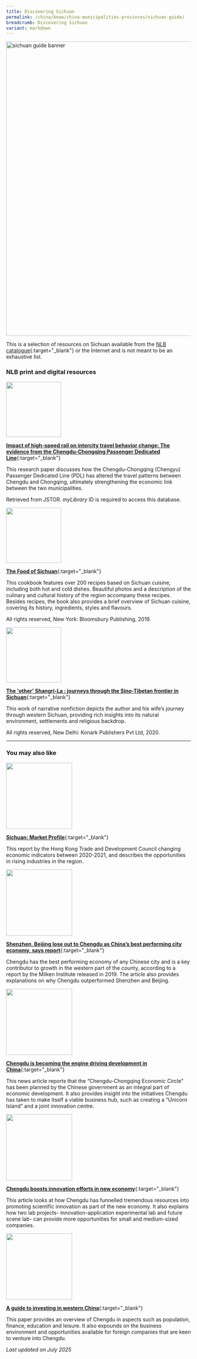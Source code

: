```yaml
---
title: Discovering Sichuan
permalink: /china/know/china-municipalities-provinces/sichuan-guide/
breadcrumb: Discovering Sichuan
variant: markdown
---
```

<img src="\images\china-selected\sichuan-guide.jpg" alt="sichuan guide banner" style="width:800px;">

This is a selection of resources on Sichuan available from the [NLB catalogue](http://catalogue.nlb.gov.sg/){:target="_blank"} or the Internet and is not meant to be an exhaustive list.

### **NLB print and digital resources**

<img src="/images/resources/Database 1.jpg" style="width:150px;">

[**Impact of high-speed rail on intercity travel behavior change: The evidence from the Chengdu-Chongqing Passenger Dedicated Line**](https://eresources.nlb.gov.sg/Main/browse/resource/1322){:target="_blank"}

This research paper discusses how the Chengdu-Chongqing (Chengyu) Passenger Dedicated Line (PDL) has altered the travel patterns between Chengdu and Chongqing, ultimately strengthening the economic link between the two municipalities. 

Retrieved from JSTOR. <i>myLibrary</i> ID is required to access this database.

<img src="/images/book-covers/The-food-of-Sichuan.jpg" style="width:150px;">

[**The Food of Sichuan**](https://eservice.nlb.gov.sg/item_holding.aspx?bid=204002742){:target="_blank"}

This cookbook features over 200 recipes based on Sichuan cuisine, including both hot and cold dishes. Beautiful photos and a description of the culinary and cultural history of the region accompany these recipes. Besides recipes, the book also provides a brief overview of Sichuan cuisine, covering its history, ingredients, styles and flavours. 

All rights reserved, New York: Bloomsbury Publishing, 2019.

<img src="/images/book-covers/The-other-Shangri-La.jpg" style="width:150px;">

[**The 'other' Shangri-La : journeys through the Sino-Tibetan frontier in Sichuan**](https://eservice.nlb.gov.sg/item_holding.aspx?bid=205222865){:target="_blank"}

This work of narrative nonfiction depicts the author and his wife’s journey through western Sichuan, providing rich insights into its natural environment, settlements and religious backdrop. 

All rights reserved, New Delhi: Konark Publishers Pvt Ltd, 2020.

---

### **You may also like**

<img src="/images/resources/Article 1.jpg" style="width:180px;">

[**Sichuan: Market Profile**](https://research.hktdc.com/en/data-and-profiles/mcpc/provinces/sichuan){:target="_blank"}

This report by the Hong Kong Trade and Development Council changing economic indicators between 2020-2021, and describes the opportunities in rising industries in the region.

<img src="/images/resources/Article 2.jpg" style="width:180px;">

[**Shenzhen, Beijing lose out to Chengdu as China’s best performing city economy, says report**](https://www.scmp.com/economy/china-economy/article/3033998/shenzhen-beijing-lose-out-chengdu-chinas-best-performing-city){:target="_blank"}

Chengdu has the best performing economy of any Chinese city and is a key contributor to growth in the western part of the county, according to a report by the Milken Institute released in 2019. The article also provides explanations on why Chengdu outperformed Shenzhen and Beijing. 

<img src="/images/resources/Article 3.jpg" style="width:180px;">

[**Chengdu is becoming the engine driving development in China**](https://www.prnewswire.com/news-releases/chengdu-is-becoming-the-engine-driving-development-in-china-301065861.html){:target="_blank"}

This news article reports that the “Chengdu-Chongqing Economic Circle” has been planned by the Chinese government as an integral part of economic development. It also provides insight into the initiatives Chengdu has taken to make itself a viable business hub, such as creating a “Unicorn Island” and a joint innovation centre.

<img src="/images/resources/Article 4.jpg" style="width:180px;">

[**Chengdu boosts innovation efforts in new economy**](https://global.chinadaily.com.cn/a/202008/01/WS5f24a752a31083481725d856.html){:target="_blank"}

This article looks at how Chengdu has funnelled tremendous resources into promoting scientific innovation as part of the new economy. It also explains how two lab projects- innovation-application experimental lab and future scene lab- can provide more opportunities for small and medium-sized companies. 

<img src="/images/resources/Article 1.jpg" style="width:180px;">

[**A guide to investing in western China**](https://downloads.ctfassets.net/9el74s703hin/2WyWppF0S9UT41EECYzAGK/b3c29726886dc67b9a0e4589f5416745/white-paper-chengdu.pdf){:target="_blank"}

This paper provides an overview of Chengdu in aspects such as population, finance, education and leisure. It also expounds on the business environment and opportunities available for foreign companies that are keen to venture into Chengdu. 

*Last updated on July 2025*